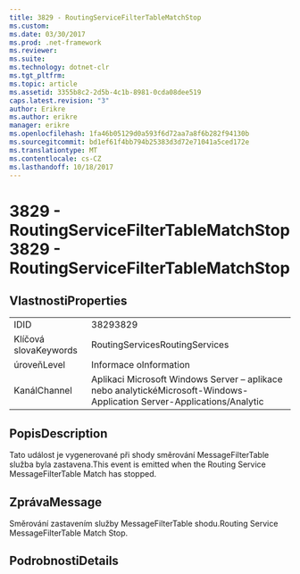 ```yaml
---
title: 3829 - RoutingServiceFilterTableMatchStop
ms.custom: 
ms.date: 03/30/2017
ms.prod: .net-framework
ms.reviewer: 
ms.suite: 
ms.technology: dotnet-clr
ms.tgt_pltfrm: 
ms.topic: article
ms.assetid: 3355b8c2-2d5b-4c1b-8981-0cda08dee519
caps.latest.revision: "3"
author: Erikre
ms.author: erikre
manager: erikre
ms.openlocfilehash: 1fa46b05129d0a593f6d72aa7a8f6b282f94130b
ms.sourcegitcommit: bd1ef61f4bb794b25383d3d72e71041a5ced172e
ms.translationtype: MT
ms.contentlocale: cs-CZ
ms.lasthandoff: 10/18/2017
---
```

# <a name="3829---routingservicefiltertablematchstop"></a><span data-ttu-id="1df16-102">3829 - RoutingServiceFilterTableMatchStop</span><span class="sxs-lookup"><span data-stu-id="1df16-102">3829 - RoutingServiceFilterTableMatchStop</span></span>
## <a name="properties"></a><span data-ttu-id="1df16-103">Vlastnosti</span><span class="sxs-lookup"><span data-stu-id="1df16-103">Properties</span></span>  
  
|||  
|-|-|  
|<span data-ttu-id="1df16-104">ID</span><span class="sxs-lookup"><span data-stu-id="1df16-104">ID</span></span>|<span data-ttu-id="1df16-105">3829</span><span class="sxs-lookup"><span data-stu-id="1df16-105">3829</span></span>|  
|<span data-ttu-id="1df16-106">Klíčová slova</span><span class="sxs-lookup"><span data-stu-id="1df16-106">Keywords</span></span>|<span data-ttu-id="1df16-107">RoutingServices</span><span class="sxs-lookup"><span data-stu-id="1df16-107">RoutingServices</span></span>|  
|<span data-ttu-id="1df16-108">úroveň</span><span class="sxs-lookup"><span data-stu-id="1df16-108">Level</span></span>|<span data-ttu-id="1df16-109">Informace o</span><span class="sxs-lookup"><span data-stu-id="1df16-109">Information</span></span>|  
|<span data-ttu-id="1df16-110">Kanál</span><span class="sxs-lookup"><span data-stu-id="1df16-110">Channel</span></span>|<span data-ttu-id="1df16-111">Aplikaci Microsoft Windows Server – aplikace nebo analytické</span><span class="sxs-lookup"><span data-stu-id="1df16-111">Microsoft-Windows-Application Server-Applications/Analytic</span></span>|  
  
## <a name="description"></a><span data-ttu-id="1df16-112">Popis</span><span class="sxs-lookup"><span data-stu-id="1df16-112">Description</span></span>  
 <span data-ttu-id="1df16-113">Tato událost je vygenerované při shody směrování MessageFilterTable služba byla zastavena.</span><span class="sxs-lookup"><span data-stu-id="1df16-113">This event is emitted when the Routing Service MessageFilterTable Match has stopped.</span></span>  
  
## <a name="message"></a><span data-ttu-id="1df16-114">Zpráva</span><span class="sxs-lookup"><span data-stu-id="1df16-114">Message</span></span>  
 <span data-ttu-id="1df16-115">Směrování zastavením služby MessageFilterTable shodu.</span><span class="sxs-lookup"><span data-stu-id="1df16-115">Routing Service MessageFilterTable Match Stop.</span></span>  
  
## <a name="details"></a><span data-ttu-id="1df16-116">Podrobnosti</span><span class="sxs-lookup"><span data-stu-id="1df16-116">Details</span></span>

